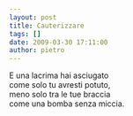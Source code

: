 ```yaml
---
layout: post
title: Cauterizzare
tags: []
date: 2009-03-30 17:11:00
author: pietro
---
```

E una lacrima hai asciugato<br/>come solo tu avresti potuto,<br/>meno solo tra le tue braccia<br/>come una bomba senza miccia.
